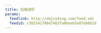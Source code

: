 ```yaml
---
title: 后端进阶
params:
  feedlink: http://objcoding.com/feed.xml
  feedid: c363341780d74637a86eeb3e07eb661d
---
```


